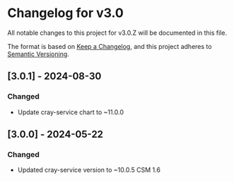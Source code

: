 # Changelog for v3.0

All notable changes to this project for v3.0.Z will be documented in this file.

The format is based on [Keep a Changelog](https://keepachangelog.com/en/1.0.0/),
and this project adheres to [Semantic Versioning](https://semver.org/spec/v2.0.0.html).

## [3.0.1] - 2024-08-30

### Changed

- Update cray-service chart to ~11.0.0

## [3.0.0] - 2024-05-22

### Changed

- Updated cray-service version to ~10.0.5 CSM 1.6
